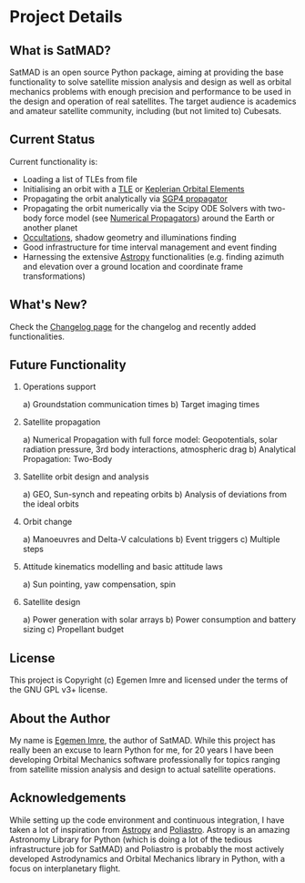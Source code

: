 # Project Details

## What is SatMAD?

SatMAD is an open source Python package, aiming at providing the base functionality to solve satellite mission analysis and design as well as orbital mechanics problems with enough precision and performance to be used in the design and operation of real satellites. The target audience is academics and amateur satellite community, including (but not limited to) Cubesats.


##  Current Status

Current functionality is:

-   Loading a list of TLEs from file
-   Initialising an orbit with a [TLE](propagation/tle.md) or [Keplerian Orbital Elements](propagation/classical_orb_elems.md)
-   Propagating the orbit analytically via [SGP4 propagator](propagation/sgp4_propagator.md)
-   Propagating the orbit numerically via the Scipy ODE Solvers with two-body force model (see [Numerical Propagators](propagation/numerical_propagation.md)) around the Earth or another planet
-   [Occultations](utils/occultations.md), shadow geometry and illuminations finding
-   Good infrastructure for time interval management and event finding
-   Harnessing the extensive [Astropy](https://docs.astropy.org/en/latest/coordinates/index.html) functionalities (e.g. finding azimuth and elevation over a ground location and coordinate frame transformations)

##  What's New?

Check the [Changelog page](changelog.md#latest-version) for the changelog and recently added functionalities.

##  Future Functionality

1. Operations support
   
    a) Groundstation communication times
    b) Target imaging times
   
2. Satellite propagation
   
    a) Numerical Propagation with full force model: Geopotentials, solar radiation pressure, 3rd body interactions, atmospheric drag
    b) Analytical Propagation: Two-Body
   
3. Satellite orbit design and analysis
   
    a) GEO, Sun-synch and repeating orbits
    b) Analysis of deviations from the ideal orbits
   
4. Orbit change
   
    a) Manoeuvres and Delta-V calculations
    b) Event triggers
    c) Multiple steps
   
5. Attitude kinematics modelling and basic attitude laws
   
    a) Sun pointing, yaw compensation, spin
   
6. Satellite design
   
    a) Power generation with solar arrays
    b) Power consumption and battery sizing
    c) Propellant budget


## License

This project is Copyright (c) Egemen Imre and licensed under the terms of the GNU GPL v3+ license.

## About the Author

My name is [Egemen Imre](https://twitter.com/uyducusirin), the author of SatMAD. While this project has really been an excuse to learn Python for me, for 20 years I have been developing Orbital Mechanics software professionally for topics ranging from satellite mission analysis and design to actual satellite operations.

## Acknowledgements

While setting up the code environment and continuous integration, I have taken a lot of inspiration from [Astropy](https://docs.astropy.org/en/latest/coordinates/index.html) and [Poliastro](https://github.com/poliastro/poliastro). Astropy is an amazing Astronomy Library for Python (which is doing a lot of the tedious infrastructure job for SatMAD) and Poliastro is probably the most actively developed Astrodynamics and Orbital Mechanics library in Python, with a focus on interplanetary flight.
